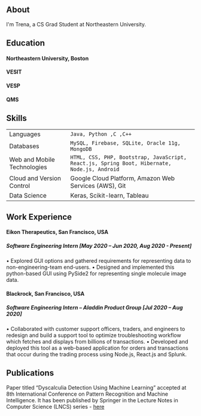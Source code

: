 ## About

I'm Trena, a CS Grad Student at Northeastern University.


## Education

#### Northeastern University, Boston 


#### VESIT


#### VESP


#### QMS



## Skills
|        |         |
|-------------|------------------|
|Languages|`Java, Python ,C ,C++`|
|Databases|`MySQL, Firebase, SQLite, Oracle 11g, MongoDB`            |          
|Web and Mobile Technologies|`HTML, CSS, PHP, Bootstrap, JavaScript, React.js, Spring Boot, Hibernate, Node.js, Android`|
|Cloud and Version Control|Google Cloud Platform, Amazon Web Services (AWS), Git|
|Data Science|Keras, Scikit-learn, Tableau|



## Work Experience

#### Eikon Therapeutics, San Francisco, USA                                                                 
##### Software Engineering Intern                                                                                                       [May 2020 – Jun 2020, Aug 2020 - Present]
•	Explored GUI options and gathered requirements for representing data to non-engineering-team end-users.
•	Designed and implemented this python-based GUI using PySide2 for representing single molecule image data.

#### Blackrock, San Francisco, USA 
##### Software Engineering Intern – Aladdin Product Group                                                                                                   [Jul 2020 – Aug 2020]
•	Collaborated with customer support officers, traders, and engineers to redesign and build a support tool to optimize troubleshooting workflow which fetches and displays from billions of transactions.
•	Developed and deployed this tool as a web-based application for orders and transactions that occur during the trading process using Node.js, React.js and Splunk. 


## Publications

Paper titled “Dyscalculia Detection Using Machine Learning” accepted at 8th International Conference on Pattern Recognition and
Machine Intelligence. It has been published by Springer in the Lecture Notes in Computer Science (LNCS) series -
[here](https://doi.org/10.1007/978-3-030-34869-4_13)
